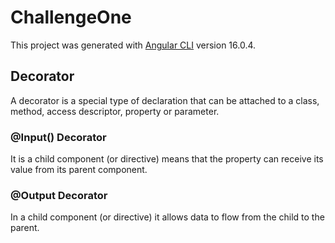 # ChallengeOne

This project was generated with [Angular CLI](https://github.com/angular/angular-cli) version 16.0.4.

## Decorator
A decorator is a special type of declaration that can be attached to a class, method, access descriptor, property or parameter.

### @Input() Decorator
It is a child component (or directive) means that the property can receive its value from its parent component.

### @Output Decorator
In a child component (or directive) it allows data to flow from the child to the parent.
